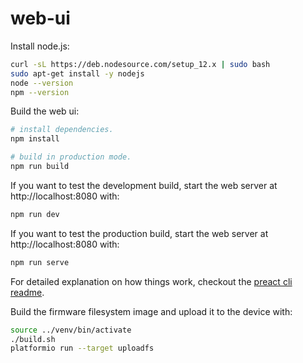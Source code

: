 # web-ui

Install node.js:

```bash
curl -sL https://deb.nodesource.com/setup_12.x | sudo bash
sudo apt-get install -y nodejs
node --version
npm --version
```

Build the web ui:

```bash
# install dependencies.
npm install

# build in production mode.
npm run build
```

If you want to test the development build, start the web server
at http://localhost:8080 with:

```bash
npm run dev
```

If you want to test the production build, start the web server
at http://localhost:8080 with:

```bash
npm run serve
```

For detailed explanation on how things work, checkout the [preact cli readme](https://github.com/developit/preact-cli/blob/master/README.md).


Build the firmware filesystem image and upload it to the device with:

```bash
source ../venv/bin/activate
./build.sh
platformio run --target uploadfs
```
